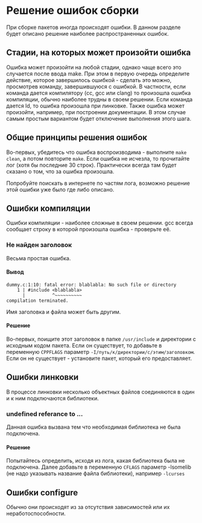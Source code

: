 # Решение ошибок сборки

При сборке пакетов иногда происходят ошибки.
В данном разделе будет описано решение наиболее распространенных ошибок.

## Стадии, на которых может произойти ошибка

Ошибка может произойти на любой стадии, однако чаще всего это случается после ввода make.
При этом в первую очередь определите действие, которое завершилось ошибкой - сделать это можно, просмотрев команду, завершившуюся с ошибкой.
В частности, если команда дается компилятору (cc, gcc или clang) то произошла ошибка компиляции, обычно наиболее трудны в своем решении.
Если команда дается ld, то ошибка произошла при линковке.
Также ошибка может произойти, например, при построении документации. В этом случае самым простым вариантом будет отключение выполнения этого шага.

##  Общие принципы решения ошибок

Во-первых, убедитесь что ошибка воспроизводима - выполните `make clean`, а потом повторите `make`.
Если ошибка не исчезла, то прочитайте лог (хотя бы последние 30 строк).
Практически всегда там будет сказано о том, что за ошибка произошла.

Попробуйте поискать в интернете по частям лога, возможно решение этой ошибки уже было где либо описано.

## Ошибки компиляции

Ошибки компиляции - наиболее сложные в своем решении.
gcc всегда сообщает строку в которой произошла ошибка - проверьте её.

###  Не найден заголовок

Весьма простая ошибка.

#### Вывод 

```
dummy.c:1:10: fatal error: blablabla: No such file or directory
    1 | #include <blablabla>
      |          ^~~~~~~~~~~
compilation terminated.
```

Имя заголовка и файла может быть другим.

#### Решение

Во-первых, поищите этот заголовок в папке `/usr/include` и директории с исходным кодом пакета. Если он существует, то добавьте в переменную `CPPFLAGS` параметр `-I/путь/к/директории/с/этим/заголовком`. Если он не существует - установите пакет, который его предоставляет.

## Ошибки линковки

В процессе линковки несколько объектных файлов соединяются в один и к ним подключаются библиотеки.

### undefined referance to ...

Данная ошибка вызвана тем что необходимая библиотека не была подключена.

#### Решение

Попытайтесь определить, исходя из лога, какая библиотека была не подключена. Далее добавьте в переменную `CFLAGS` параметр -lsomelib (не надо указывать название файла библиотеки), например `-lcurses`

## Ошибки configure

Обычно они происходят из за отсутствия зависимостей или их неработоспособности.
